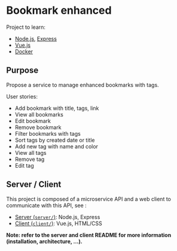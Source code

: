 # Bookmark enhanced
Project to learn:
* [Node.js](), [Express]()
* [Vue.js]()
* [Docker]()


## Purpose
Propose a service to manage enhanced bookmarks with tags.  

User stories:
* Add bookmark with title, tags, link
* View all bookmarks
* Edit bookmark
* Remove bookmark
* Filter bookmarks with tags
* Sort tags by created date or title
* Add new tag with name and color
* View all tags
* Remove tag
* Edit tag


## Server / Client
This project is composed of a microservice API and a web client to communicate with this API, see :

* [Server (`server/`)](server/README.md): Node.js, Express
* [Client (`client/`)](server/README.md): Vue.js, HTML/CSS 

**Note: refer to the server and client README for more information (installation, architecture, ...).**